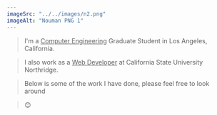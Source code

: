 ```yaml
---
imageSrc: "../../images/n2.png"
imageAlt: "Nouman PNG 1"
---
```


> I'm a <u>Computer Engineering</u> Graduate Student in Los Angeles, California.

> I also work as a <u>Web Developer</u> at California State University Northridge.

> Below is some of the work I have done, please feel free to look around

> 😊
